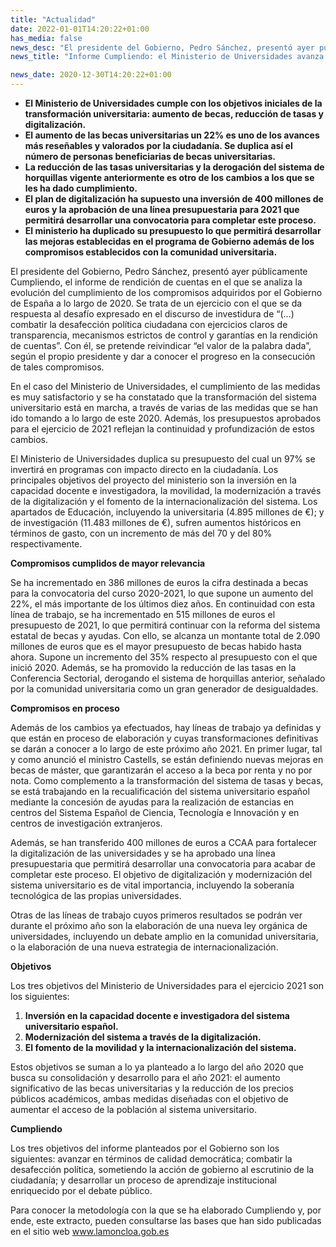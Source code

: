 ```yaml
---
title: "Actualidad"   
date: 2022-01-01T14:20:22+01:00
has_media: false
news_desc: "El presidente del Gobierno, Pedro Sánchez, presentó ayer públicamente Cumpliendo, el informe de rendición de cuentas en el que se analiza la evolución del cumplimiento de los compromisos adquiridos por el Gobierno de España a lo largo de 2020."
news_title: "Informe Cumpliendo: el Ministerio de Universidades avanza en sus compromisos de transformación del sistema universitario"

news_date: 2020-12-30T14:20:22+01:00
---
```

<ul>
<li><b>El Ministerio de Universidades cumple con los objetivos iniciales de la transformaci&oacute;n universitaria: aumento de becas, reducci&oacute;n de tasas y digitalizaci&oacute;n.</b></li>
<li><b>El aumento de las becas universitarias un 22% es uno de los avances m&aacute;s rese&ntilde;ables y valorados por la ciudadan&iacute;a. Se duplica as&iacute; el n&uacute;mero de personas beneficiarias de becas universitarias.</b></li>
<li><b>La reducci&oacute;n de las tasas universitarias y la derogaci&oacute;n del sistema de horquillas vigente anteriormente es otro de los cambios a los que se les ha dado cumplimiento.</b></li>
<li><b>El plan de digitalizaci&oacute;n ha supuesto una inversi&oacute;n de 400 millones de euros y la aprobaci&oacute;n de una l&iacute;nea presupuestaria para 2021 que permitir&aacute; desarrollar una convocatoria para completar este proceso.</b></li>
<li><b>El ministerio ha duplicado su presupuesto lo que permitir&aacute; desarrollar las mejoras establecidas en el programa de Gobierno adem&aacute;s de los compromisos establecidos con la comunidad universitaria.</b></li>
</ul>
<p>El presidente del Gobierno, Pedro S&aacute;nchez, present&oacute; ayer p&uacute;blicamente Cumpliendo, el informe de rendici&oacute;n de cuentas en el que se analiza la evoluci&oacute;n del cumplimiento de los compromisos adquiridos por el Gobierno de Espa&ntilde;a a lo largo de 2020. Se trata de un ejercicio con el que se da respuesta al desaf&iacute;o expresado en el discurso de investidura de &ldquo;(&hellip;) combatir la desafecci&oacute;n pol&iacute;tica ciudadana con ejercicios claros de transparencia, mecanismos estrictos de control y garant&iacute;as en la rendici&oacute;n de cuentas&rdquo;. Con &eacute;l, se pretende reivindicar &ldquo;el valor de la palabra dada&rdquo;, seg&uacute;n el propio presidente y dar a conocer el progreso en la consecuci&oacute;n de tales compromisos.</p>
<p>En el caso del Ministerio de Universidades, el cumplimiento de las medidas es muy satisfactorio y se ha constatado que la transformaci&oacute;n del sistema universitario est&aacute; en marcha, a trav&eacute;s de varias de las medidas que se han ido tomando a lo largo de este 2020. Adem&aacute;s, los presupuestos aprobados para el ejercicio de 2021 reflejan la continuidad y profundizaci&oacute;n de estos cambios.</p>
<p>El Ministerio de Universidades duplica su presupuesto del cual un 97% se invertir&aacute; en programas con impacto directo en la ciudadan&iacute;a. Los principales objetivos del proyecto del ministerio son la inversi&oacute;n en la capacidad docente e investigadora, la movilidad, la modernizaci&oacute;n a trav&eacute;s de la digitalizaci&oacute;n y el fomento de la internacionalizaci&oacute;n del sistema. Los apartados de Educaci&oacute;n, incluyendo la universitaria (4.895 millones de &euro;); y de investigaci&oacute;n (11.483 millones de &euro;), sufren aumentos hist&oacute;ricos en t&eacute;rminos de gasto, con un incremento de m&aacute;s del 70 y del 80% respectivamente.</p>
<p><b>Compromisos cumplidos de mayor relevancia</b></p>
<p>Se ha incrementado en 386 millones de euros la cifra destinada a becas para la convocatoria del curso 2020-2021, lo que supone un aumento del 22%, el m&aacute;s importante de los &uacute;ltimos diez a&ntilde;os. En continuidad con esta l&iacute;nea de trabajo, se ha incrementado en 515 millones de euros el presupuesto de 2021, lo que permitir&aacute; continuar con la reforma del sistema estatal de becas y ayudas. Con ello, se alcanza un montante total de 2.090 millones de euros que es el mayor presupuesto de becas habido hasta ahora. Supone un incremento del 35% respecto al presupuesto con el que inici&oacute; 2020. Adem&aacute;s, se ha promovido la reducci&oacute;n de las tasas en la Conferencia Sectorial, derogando el sistema de horquillas anterior, se&ntilde;alado por la comunidad universitaria como un gran generador de desigualdades.</p>
<p><b>Compromisos en proceso</b></p>
<p>Adem&aacute;s de los cambios ya efectuados, hay l&iacute;neas de trabajo ya definidas y que est&aacute;n en proceso de elaboraci&oacute;n y cuyas transformaciones definitivas se dar&aacute;n a conocer a lo largo de este pr&oacute;ximo a&ntilde;o 2021. En primer lugar, tal y como anunci&oacute; el ministro Castells, se est&aacute;n definiendo nuevas mejoras en becas de m&aacute;ster, que garantizar&aacute;n el acceso a la beca por renta y no por nota. Como complemento a la transformaci&oacute;n del sistema de tasas y becas, se est&aacute; trabajando en la recualificaci&oacute;n del sistema universitario espa&ntilde;ol mediante la concesi&oacute;n de ayudas para la realizaci&oacute;n de estancias en centros del Sistema Espa&ntilde;ol de Ciencia, Tecnolog&iacute;a e Innovaci&oacute;n y en centros de investigaci&oacute;n extranjeros.</p>
<p>Adem&aacute;s, se han transferido 400 millones de euros a CCAA para fortalecer la digitalizaci&oacute;n de las universidades y se ha aprobado una l&iacute;nea presupuestaria que permitir&aacute; desarrollar una convocatoria para acabar de completar este proceso. El objetivo de digitalizaci&oacute;n y modernizaci&oacute;n del sistema universitario es de vital importancia, incluyendo la soberan&iacute;a tecnol&oacute;gica de las propias universidades.</p>
<p>Otras de las l&iacute;neas de trabajo cuyos primeros resultados se podr&aacute;n ver durante el pr&oacute;ximo a&ntilde;o son la elaboraci&oacute;n de una nueva ley org&aacute;nica de universidades, incluyendo un debate amplio en la comunidad universitaria, o la elaboraci&oacute;n de una nueva estrategia de internacionalizaci&oacute;n.</p>
<p><b>Objetivos</b></p>
<p>Los tres objetivos del Ministerio de Universidades para el ejercicio 2021 son los siguientes:</p>
<ol>
<li><b>Inversi&oacute;n en la capacidad docente e investigadora del sistema universitario espa&ntilde;ol.</b></li>
<li><b>Modernizaci&oacute;n del sistema a trav&eacute;s de la digitalizaci&oacute;n.</b></li>
<li><b>El fomento de la movilidad y la internacionalizaci&oacute;n del sistema.</b></li>
</ol>
<p>Estos objetivos se suman a lo ya planteado a lo largo del a&ntilde;o 2020 que busca su consolidaci&oacute;n y desarrollo para el a&ntilde;o 2021: el aumento significativo de las becas universitarias y la reducci&oacute;n de los precios p&uacute;blicos acad&eacute;micos, ambas medidas dise&ntilde;adas con el objetivo de aumentar el acceso de la poblaci&oacute;n al sistema universitario.</p>
<p><b>Cumpliendo</b></p>
<p>Los tres objetivos del informe planteados por el Gobierno son los siguientes: avanzar en t&eacute;rminos de calidad democr&aacute;tica; combatir la desafecci&oacute;n pol&iacute;tica, sometiendo la acci&oacute;n de gobierno al escrutinio de la ciudadan&iacute;a; y desarrollar un proceso de aprendizaje institucional enriquecido por el debate p&uacute;blico.</p>
<p>Para conocer la metodolog&iacute;a con la que se ha elaborado Cumpliendo y, por ende, este extracto, pueden consultarse las bases que han sido publicadas en el sitio web<span>&nbsp;</span><a title="Ir a 'P&aacute;gina de La Moncloa', en ventana nueva" href="http://www.lamoncloa.gob.es/" target="_blank" rel="noopener">www.lamoncloa.gob.es</a></p>